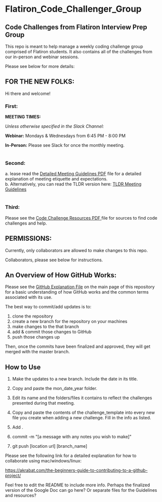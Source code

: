 # Flatiron_Code_Challenger_Group

## Code Challenges from Flatiron Interview Prep Group

This repo is meant to help manage a weekly coding challenge group comprised of Flatiron students. It also contains all of the challenges from our in-person and webinar sessions.

Please see below for more details:

## FOR THE NEW FOLKS:

Hi there and welcome!

### First:
**MEETING TIMES:**

*Unless otherwise specified in the Slack Channel:*

**Webinar:** Mondays & Wednesdays from 6:45 PM - 8:00 PM

**In-Person:** Please see Slack for once the monthly meeting.
<br />
<br />

### Second:
a. lease read the [Detailed Meeting Guidelines PDF](https://github.com/AAM77/Flatiron_Code_Challenger_Group/blob/master/Group_Session_Guidelines_Detailed.pdf " Detailed Meeting Guidelines") file for a detailed explanation of meeting etiquette and expectations.
<br />
b. Alternatively, you can read the TLDR version here: [TLDR Meeting Guidelines](https://github.com/AAM77/Flatiron_Code_Challenger_Group/blob/master/Group_Session_Guidelines_TLDR.pdf "TLDR Meeting Guidelines")
<br />
<br />

### Third:
Please see the [Code Challenge Resources PDF ](https://github.com/AAM77/Flatiron_Code_Challenger_Group/blob/master/Code_Challenge_Resources.pdf "Code Challenge Resources") file for sources to find code challenges and help.
<br />


## PERMISSIONS:
Currently, only collaborators are allowed to make changes to this repo.

Collaborators, please see below for instructions.

## An Overview of How GitHub Works:

Please see the [GitHub Explanation File](https://github.com/AAM77/Flatiron_Code_Challenger_Group/blob/master/GitHub_Explanation.md "Basic Explanation of GitHub") on the main page of this repository for a basic understanding of how GitHub works and the common terms associated with its use.


The best way to commit/add updates is to:

1. clone the repository
2. create a new branch for the repository on your machines
2. make changes to the that branch
3. add & commit those changes to GitHub
4. push those changes up

Then, once the commits have been finalized and approved, they will get merged with the master branch.

## How to Use

1. Make the updates to a new branch. Include the date in its title.

2. Copy and paste the mon_date_year folder.

3. Edit its name and the folders/files it contains to reflect the challenges presented during that meeting.

4. Copy and paste the contents of the challenge_template into every new file you create when adding a new challenge. Fill in the info as listed.

5. Add .
6. commit -m "[a message with any notes you wish to make]"
7. git push [location url] [branch_name]



Please see the following link for a detailed explanation for how to collaborate using mac/windows/linux:

https://akrabat.com/the-beginners-guide-to-contributing-to-a-github-project/

Feel free to edit the README to include more info.
Perhaps the finalized version of the Google Doc can go here?
Or separate files for the Guidelines and resources?
